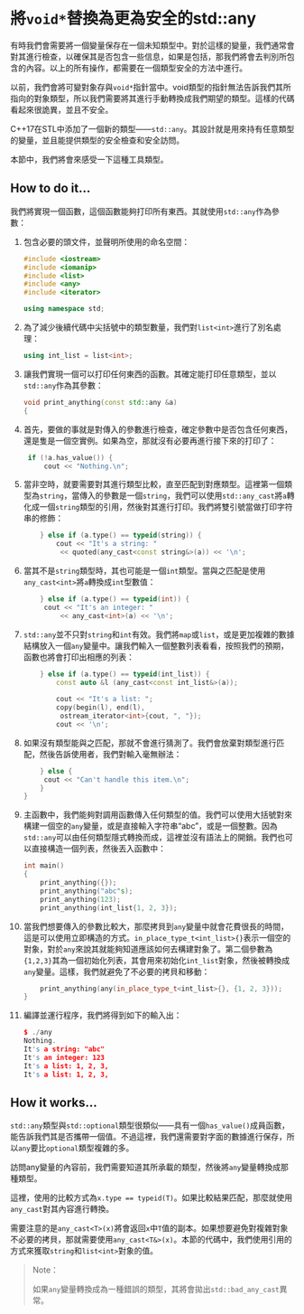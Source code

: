 # 將`void*`替換為更為安全的std::any

有時我們會需要將一個變量保存在一個未知類型中。對於這樣的變量，我們通常會對其進行檢查，以確保其是否包含一些信息，如果是包括，那我們將會去判別所包含的內容。以上的所有操作，都需要在一個類型安全的方法中進行。

以前，我們會將可變對象存與`void*`指針當中。void類型的指針無法告訴我們其所指向的對象類型，所以我們需要將其進行手動轉換成我們期望的類型。這樣的代碼看起來很詭異，並且不安全。

C++17在STL中添加了一個新的類型——`std::any`。其設計就是用來持有任意類型的變量，並且能提供類型的安全檢查和安全訪問。

本節中，我們將會來感受一下這種工具類型。

## How to do it...

我們將實現一個函數，這個函數能夠打印所有東西。其就使用`std::any`作為參數：

1. 包含必要的頭文件，並聲明所使用的命名空間：

   ```c++
   #include <iostream>
   #include <iomanip>
   #include <list>
   #include <any>
   #include <iterator>
   
   using namespace std;
   ```

2. 為了減少後續代碼中尖括號中的類型數量，我們對`list<int>`進行了別名處理： 

   ```c++
   using int_list = list<int>;
   ```

3. 讓我們實現一個可以打印任何東西的函數。其確定能打印任意類型，並以`std::any`作為其參數：

   ```c++
   void print_anything(const std::any &a)
   {
   ```

4. 首先，要做的事就是對傳入的參數進行檢查，確定參數中是否包含任何東西，還是隻是一個空實例。如果為空，那就沒有必要再進行接下來的打印了：

   ```c++
   	if (!a.has_value()) {
   		cout << "Nothing.\n";
   ```

5. 當非空時，就要需要對其進行類型比較，直至匹配到對應類型。這裡第一個類型為`string`，當傳入的參數是一個`string`，我們可以使用`std::any_cast`將`a`轉化成一個`string`類型的引用，然後對其進行打印。我們將雙引號當做打印字符串的修飾：

   ```c++
       } else if (a.type() == typeid(string)) {
           cout << "It's a string: "
           	<< quoted(any_cast<const string&>(a)) << '\n';
   ```

6. 當其不是`string`類型時，其也可能是一個`int`類型。當與之匹配是使用`any_cast<int>`將`a`轉換成`int`型數值：

   ```c++
       } else if (a.type() == typeid(int)) {
       	cout << "It's an integer: "
       		<< any_cast<int>(a) << '\n';
   ```

7. `std::any`並不只對`string`和`int`有效。我們將`map`或`list`，或是更加複雜的數據結構放入一個`any`變量中。讓我們輸入一個整數列表看看，按照我們的預期，函數也將會打印出相應的列表：

   ```c++
       } else if (a.type() == typeid(int_list)) {
           const auto &l (any_cast<const int_list&>(a));
          
           cout << "It's a list: ";
           copy(begin(l), end(l),
           	ostream_iterator<int>{cout, ", "});
           cout << '\n'; 
   ```

8. 如果沒有類型能與之匹配，那就不會進行猜測了。我們會放棄對類型進行匹配，然後告訴使用者，我們對輸入毫無辦法：

   ```c++
       } else {
       	cout << "Can't handle this item.\n";
       }
   }
   ```

9. 主函數中，我們能夠對調用函數傳入任何類型的值。我們可以使用大括號對來構建一個空的`any`變量，或是直接輸入字符串“abc”，或是一個整數。因為`std::any`可以由任何類型隱式轉換而成，這裡並沒有語法上的開銷。我們也可以直接構造一個列表，然後丟入函數中：

   ```c++
   int main()
   {
       print_anything({});
       print_anything("abc"s);
       print_anything(123);
       print_anything(int_list{1, 2, 3});
   ```

10. 當我們想要傳入的參數比較大，那麼拷貝到`any`變量中就會花費很長的時間，這是可以使用立即構造的方式。`in_place_type_t<int_list>{}`表示一個空的對象，對於`any`來說其就能夠知道應該如何去構建對象了。第二個參數為`{1,2,3}`其為一個初始化列表，其會用來初始化`int_list`對象，然後被轉換成`any`變量。這樣，我們就避免了不必要的拷貝和移動：

    ```c++
    	print_anything(any(in_place_type_t<int_list>{}, {1, 2, 3}));
    }
    ```

11. 編譯並運行程序，我們將得到如下的輸入出：

    ```c++
    $ ./any
    Nothing.
    It's a string: "abc"
    It's an integer: 123
    It's a list: 1, 2, 3,
    It's a list: 1, 2, 3,
    ```

## How it works...

`std::any`類型與`std::optional`類型很類似——具有一個`has_value()`成員函數，能告訴我們其是否攜帶一個值。不過這裡，我們還需要對字面的數據進行保存，所以`any`要比`optional`類型複雜的多。

訪問any變量的內容前，我們需要知道其所承載的類型，然後將`any`變量轉換成那種類型。

這裡，使用的比較方式為`x.type == typeid(T)`。如果比較結果匹配，那麼就使用`any_cast`對其內容進行轉換。

需要注意的是`any_cast<T>(x)`將會返回`x`中`T`值的副本。如果想要避免對複雜對象不必要的拷貝，那就需要使用`any_cast<T&>(x)`。本節的代碼中，我們使用引用的方式來獲取`string`和`list<int>`對象的值。

> Note：
>
> 如果`any`變量轉換成為一種錯誤的類型，其將會拋出`std::bad_any_cast`異常。





